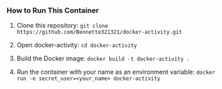 ### How to Run This Container

1. Clone this repository:
```git clone https://github.com/Bennette321321/docker-activity.git```

2. Open docker-activity:
```cd docker-activity```

3. Build the Docker image:
```docker build -t docker-activity .```

4. Run the container with your name as an environment variable:
```docker run -e secret_user=<your_name> docker-activity```
